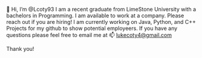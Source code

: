 👋 Hi, I’m @Lcoty93
I am a recent graduate from LimeStone University with a bachelors in Programming.
I am available to work at a company. Please reach out if you are hiring!
I am currently working on Java, Python, and C++ Projects for my github to show potential employeers.
If you have any questions please feel free to email me at 📫 lukecoty4@gmail.com

Thank you!
